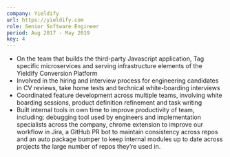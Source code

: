 ```yaml
---
company: Yieldify
url: https://yieldify.com
role: Senior Software Engineer
period: Aug 2017 - May 2019
key: 4
---
```

- On the team that builds the third-party Javascript application, Tag specific microservices and serving infrastructure elements of the Yieldify Conversion Platform
- Involved in the hiring and interview process for engineering candidates in CV reviews, take home tests and technical white-boarding interviews
- Coordinated feature development across multiple teams, involving white boarding sessions, product definition refinement and task writing
- Built internal tools in own time to improve productivity of team, including: debugging tool used by engineers and implementation specialists across the company, chrome extension to improve our workflow in Jira, a GitHub PR bot to maintain consistency across repos and an auto package bumper to keep internal modules up to date across projects the large number of repos they’re used in.
